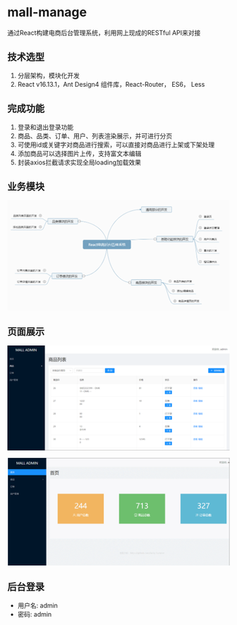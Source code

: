 # mall-manage

通过React构建电商后台管理系统，利用网上现成的RESTful API来对接

## 技术选型

1. 分层架构，模块化开发
2. React v16.13.1，Ant Design4 组件库，React-Router， ES6， Less

## 完成功能

1. 登录和退出登录功能
2. 商品、品类、订单、用户、列表渲染展示，并可进行分页
3. 可使用id或关键字对商品进行搜索，可以直接对商品进行上架或下架处理
4. 添加商品可以选择图片上传，支持富文本编辑
5. 封装axios拦截请求实现全局loading加载效果

## 业务模块

<p align="center">
	<img src="https://github.com/yyt520/mall-manage/blob/master/img/structure.jpg" alt=""  width="800"/>
</p>

## 页面展示

<p align="center">
	<img src="https://github.com/yyt520/mall-manage/blob/master/img/product.jpg" alt=""  width="800"/>
</p>
<p align="center">
	<img src="https://github.com/yyt520/mall-manage/blob/master/img/GIF.gif" alt=""  width="800"/>
</p>

## 后台登录

- 用户名: admin
- 密码: admin